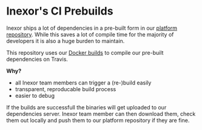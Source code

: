 # Inexor's CI Prebuilds

Inexor ships a lot of dependencies in a pre-built form in our [platform repository](https://github.com/inexor-game/platform/). While this saves a lot of compile time for the majority of developers it is also a huge burden to maintain.

This repository uses our [Docker builds](https://github.com/inexor-game/ci-docker) to compile our pre-built dependencies on Travis.

**Why?**
 * all Inexor team members can trigger a (re-)build easily
 * transparent, reproducable build process
 * easier to debug
 
If the builds are successfull the binaries will get uploaded to our dependencies server. Inexor team member can then download them, check them out locally and push them to our platform repository if they are fine.
